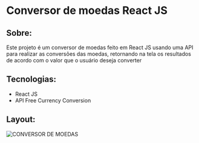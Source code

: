 # Conversor de moedas React JS

## Sobre:
<p> Este projeto é um conversor de moedas feito em React JS usando uma API para realizar as conversões das moedas, retornando na tela os resultados de acordo com o valor que o usuário deseja converter</p>

## Tecnologias:
- React JS
- API Free Currency Conversion

## Layout:


![CONVERSOR DE MOEDAS](https://user-images.githubusercontent.com/105239532/207472463-05ea53c6-de97-4a97-b469-f2c893200da4.png)

